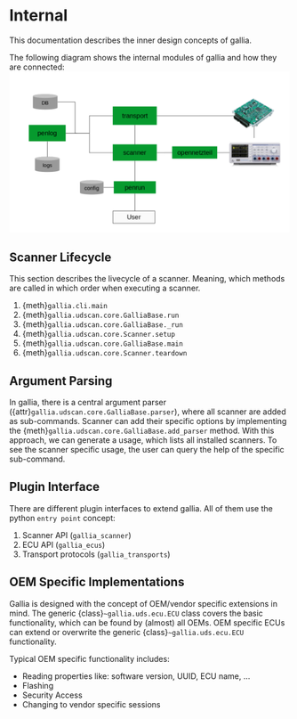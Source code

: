 # Internal

This documentation describes the inner design concepts of gallia.

The following diagram shows the internal modules of gallia and how they are connected:
![tooling-architecture.png](tooling-architecture.png)

## Scanner Lifecycle

This section describes the livecycle of a scanner.
Meaning, which methods are called in which order when executing a scanner.

1. {meth}`gallia.cli.main`
2. {meth}`gallia.udscan.core.GalliaBase.run`
3. {meth}`gallia.udscan.core.GalliaBase._run`
4. {meth}`gallia.udscan.core.Scanner.setup`
5. {meth}`gallia.udscan.core.GalliaBase.main`
6. {meth}`gallia.udscan.core.Scanner.teardown`

## Argument Parsing

In gallia, there is a central argument parser ({attr}`gallia.udscan.core.GalliaBase.parser`),
where all scanner are added as sub-commands.
Scanner can add their specific options by implementing the {meth}`gallia.udscan.core.GalliaBase.add_parser` method.
With this approach, we can generate a usage, which lists all installed scanners.
To see the scanner specific usage, the user can query the help of the specific sub-command.

## Plugin Interface

There are different plugin interfaces to extend gallia.
All of them use the python `entry point` concept:

1. Scanner API (`gallia_scanner`)
2. ECU API (`gallia_ecus`)
3. Transport protocols (`gallia_transports`)

## OEM Specific Implementations

Gallia is designed with the concept of OEM/vendor specific extensions in mind.
The generic {class}`~gallia.uds.ecu.ECU` class covers the basic functionality, which can be found by (almost) all OEMs.
OEM specific ECUs can extend or overwrite the generic {class}`~gallia.uds.ecu.ECU` functionality.

Typical OEM specific functionality includes:
* Reading properties like: software version, UUID, ECU name, ...
* Flashing
* Security Access
* Changing to vendor specific sessions